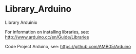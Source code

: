 # Library_Arduino
Library Arduinio

For information on installing libraries, see: http://www.arduino.cc/en/Guide/Libraries

Code Project Arduino, see: https://github.com/AMB05/Arduino
